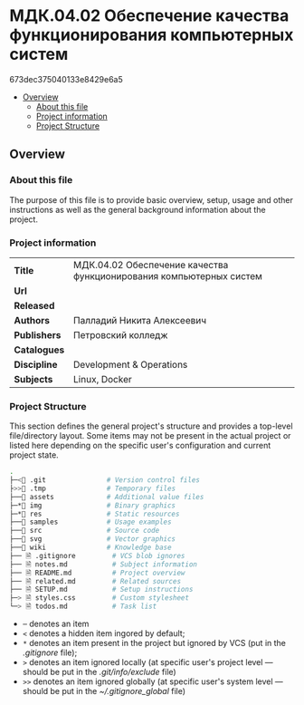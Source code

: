 # МДК.04.02 Обеспечение качества функционирования компьютерных систем
673dec375040133e8429e6a5

- [Overview](#overview)
  - [About this file](#about-this-file)
  - [Project information](#project-information)
  - [Project Structure](#project-structure)

## Overview

### About this file
The purpose of this file is to provide basic overview, setup, usage and other instructions as well as the general background information about the project.

### Project information

| | |
-- | --
**Title** | МДК.04.02 Обеспечение качества функционирования компьютерных систем
**Url** |
**Released** |
**Authors** | Палладий Никита Алексеевич
**Publishers** | Петровский колледж
**Catalogues** |
**Discipline** | Development & Operations
**Subjects** | Linux, Docker

### Project Structure
This section defines the general project's structure and provides a top-level file/directory layout. Some items may not be present in the actual project or listed here depending on the specific user's configuration and current project state.

```sh
.
├─<📁 .git               # Version control files
├>>📁 .tmp               # Temporary files
├──📁 assets             # Additional value files
├─*📁 img                # Binary graphics
├─*📁 res                # Static resources
├──📁 samples            # Usage examples
├──📁 src                # Source code
├──📁 svg                # Vector graphics
├──📁 wiki               # Knowledge base
├── 🗎 .gitignore         # VCS blob ignores
├── 🗎 notes.md           # Subject information
├── 🗎 README.md          # Project overview
├── 🗎 related.md         # Related sources
├── 🗎 SETUP.md           # Setup instructions
├─> 🗎 styles.css         # Custom stylesheet
└─> 🗎 todos.md           # Task list
```

- `─` denotes an item
- `<` denotes a hidden item ingored by default;
- `*` denotes an item present in the project but ignored by VCS (put in the *.gitignore* file);
- `>` denotes an item ignored locally (at specific user's project level — should be put in the *.git/info/exclude* file)
- `>>` denotes an item ignored globally (at specific user's system level — should be put in the *~/.gitignore_global* file)
